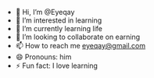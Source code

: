 - 👋 Hi, I’m @Eyeqay
- 👀 I’m interested in learning 
- 🌱 I’m currently learning life 
- 💞️ I’m looking to collaborate on earning
- 📫 How to reach me eyeqay@gmail.com 
- 😄 Pronouns: him
- ⚡ Fun fact: I love learning

<!---
Eyeqay/Eyeqay is a ✨ special ✨ repository because its `README.md` (this file) appears on your GitHub profile.
You can click the Preview link to take a look at your changes.
--->
